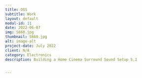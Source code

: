 ```yaml
---
title: OSS
subtitle: Work
layout: default
modal-id: 11
date: 2022-06-07
img: S660.jpg
thumbnail: S660.jpg
alt: image-alt
project-date: July 2022
client: N/A
category: Electronics
description: Building a Home Cinema Surround Sound Setup 5.1


---
```

